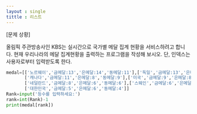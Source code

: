 ```yaml
---
layout : single
tittle : 리스트
---
```


[문제 상황]

  
올림픽 주관방송사인 KBS는 실시간으로 국가별 메달 집계 현황을 서비스하려고 합니다. 현재
우리나라의 메달 집계현황을 출력하는 프로그램을 작성해 보시오. 단, 인덱스는 사용자로부터
입력받도록 한다.  
~~~python
medal=[['노르웨이','금메달:13','은메달:14','동메달:11'],['독일','금메달:13','은메달:8','동메달:7'],
       ['캐나다','금메달:11','은메달:8','동메달:9'],['미국','금메달:9','은메달:8','동메달:6'],
       ['네덜란드','금메달:8','은메달:6','동메달:6'],['스웨인','금메달:6','은메달:6','동메달:0'],
       ['대한민국','금메달:5','은메달:6','동메달:4']]
Rank=input('등수를 입력하세요:')
rank=int(Rank)-1
print(medal[rank])
~~~
